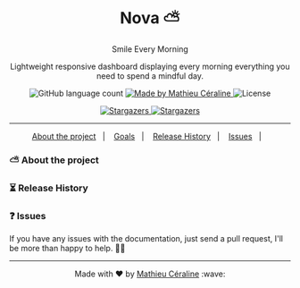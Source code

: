 <h1 align="center">
  Nova ⛅️
</h1>
<p align="center">Smile Every Morning</p>
<p align="center">Lightweight responsive dashboard displaying every morning everything you need to spend a mindful day.</p>
<p align="center">
  <img alt="GitHub language count" src="https://img.shields.io/github/languages/count/mathcrln/own-projects/nova-static?color=red">

  <a href="https://www.linkedin.com/in/mathieu-ceraline/">
    <img alt="Made by Mathieu Céraline" src="https://img.shields.io/badge/made%20by-Mathieu%20Céraline-blue">
  </a>

  <img alt="License" src="https://img.shields.io/badge/licence-MIT-yellow">
</p>
<p align="center">
  <a href="https://github.com/mathcrln/nova-static/stargazers">
    <img alt="Stargazers" src="https://img.shields.io/github/stars/mathcrln/nova-static?style=social">
  </a>
  
  <a href="https://twitter.com/mathcrln">
    <img alt="Stargazers" src="https://img.shields.io/twitter/follow/mathcrln?style=social">
  </a>
</p>
<hr/>

<p align="center">
  <a href="#about">About the project</a>&nbsp;&nbsp;&nbsp;|&nbsp;&nbsp;&nbsp;
  <a href="#goals">Goals</a>&nbsp;&nbsp;&nbsp;|&nbsp;&nbsp;&nbsp;
  <a href="#release-history">Release History</a>&nbsp;&nbsp;&nbsp;|&nbsp;&nbsp;&nbsp;
  <a href="#issues">Issues</a>&nbsp;&nbsp;&nbsp;|&nbsp;&nbsp;&nbsp;
</p>

<h3 id="about">
 ⛅️ About the project
</h3>
<h3 id="release-history">
 ⏳ Release History
</h3>
<h3 id="issues">
 ❓ Issues
</h3>
If you have any issues with the documentation, just send a pull request, I'll be more than happy to help. 🙏🏾

<hr />


<p align="center">Made with ♥ by <a href="https://twitter.com/mathcrln">Mathieu Céraline</a> :wave:</p>
